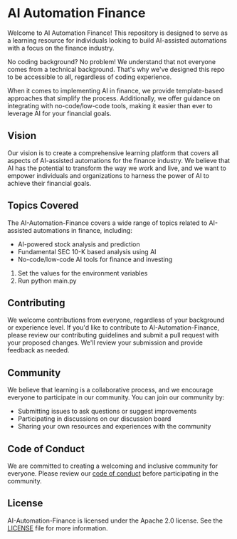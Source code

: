 # AI Automation Finance

Welcome to AI Automation Finance! This repository is designed to serve as a learning resource for individuals looking to build AI-assisted automations with a focus on the finance industry. 

No coding background? No problem! We understand that not everyone comes from a technical background. That's why we've designed this repo to be accessible to all, regardless of coding experience. 

When it comes to implementing AI in finance, we provide template-based approaches that simplify the process. Additionally, we offer guidance on integrating with no-code/low-code tools, making it easier than ever to leverage AI for your financial goals.



## Vision

Our vision is to create a comprehensive learning platform that covers all aspects of AI-assisted automations for the finance industry. We believe that AI has the potential to transform the way we work and live, and we want to empower individuals and organizations to harness the power of AI to achieve their financial goals.

## Topics Covered

The AI-Automation-Finance covers a wide range of topics related to AI-assisted automations in finance, including:
  + AI-powered stock analysis and prediction
  + Fundamental SEC 10-K based analysis using AI
  + No-code/low-code AI tools for finance and investing


1. Set the values for the environment variables
2. Run python main.py


## Contributing

We welcome contributions from everyone, regardless of your background or experience level. If you'd like to contribute to AI-Automation-Finance, please review our contributing guidelines and submit a pull request with your proposed changes. We'll review your submission and provide feedback as needed.

## Community

We believe that learning is a collaborative process, and we encourage everyone to participate in our community. You can join our community by:

* Submitting issues to ask questions or suggest improvements
* Participating in discussions on our discussion board
* Sharing your own resources and experiences with the community

## Code of Conduct

We are committed to creating a welcoming and inclusive community for everyone. Please review our [code of conduct](CODE_OF_CONDUCT.md) before participating in the community.

## License

AI-Automation-Finance is licensed under the Apache 2.0 license. See the [LICENSE](LICENSE) file for more information.
